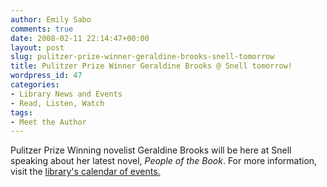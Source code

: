 ```yaml
---
author: Emily Sabo
comments: true
date: 2008-02-11 22:14:47+00:00
layout: post
slug: pulitzer-prize-winner-geraldine-brooks-snell-tomorrow
title: Pulitzer Prize Winner Geraldine Brooks @ Snell tomorrow!
wordpress_id: 47
categories:
- Library News and Events
- Read, Listen, Watch
tags:
- Meet the Author
---
```


Pulitzer Prize Winning novelist Geraldine Brooks will be here at Snell speaking about her latest novel, _People of the Book_.  For more information, visit the [library's calendar of events.](http://www.lib.neu.edu/libraries_and_collections/libraries/calendar_of_events/)
